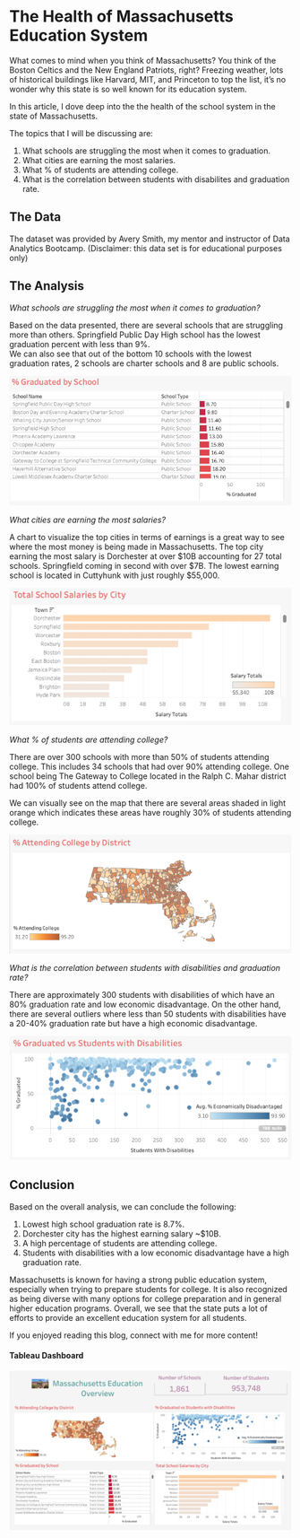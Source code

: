 # The Health of Massachusetts Education System

What comes to mind when you think of Massachusetts? You think of the Boston Celtics and the New England Patriots, right? Freezing weather, lots of historical buildings like Harvard, MIT, and Princeton to top the list, it’s no wonder why this state is so well known for its education system. 
 
In this article, I dove deep into the the health of the school system in the state of Massachusetts.

The topics that I will be discussing are:

1.	What schools are struggling the most when it comes to graduation.
2.	What cities are earning the most salaries.
3.	What % of students are attending college.
4.	What is the correlation between students with disabilites and graduation rate.

## The Data

The dataset was provided by Avery Smith, my mentor and instructor of Data Analytics Bootcamp.
(Disclaimer: this data set is for educational purposes only)

## The Analysis

*What schools are struggling the most when it comes to graduation?*

Based on the data presented, there are several schools that are struggling more than others.  Springfield Public Day High school has the lowest graduation percent with less than 9%.  
We can also see that out of the bottom 10 schools with the lowest graduation rates, 2 schools are charter schools and 8 are public schools. 

<img src="images/Graduatedbyschool.png?raw=true"/>

*What cities are earning the most salaries?*

A chart to visualize the top cities in terms of earnings is a great way to see where the most money is being made in Massachusetts. The top city earning the most salary is Dorchester at over $10B accounting for 27 total schools. Springfield coming in second with over $7B. 
The lowest earning school is located in Cuttyhunk with just roughly $55,000. 

<img src="images/Totalschoolsalaries.png?raw=true"/>

*What % of students are attending college?*

There are over 300 schools with more than 50% of students attending college. 
This includes 34 schools that had over 90% attending college. One school being The Gateway to College located in the Ralph C. Mahar district had 100% of students attend college. 

We can visually see on the map that there are several areas shaded in light orange which indicates these areas have roughly 30% of students attending college. 

<img src="images/AttendingCollege.png?raw=true"/>

*What is the correlation between students with disabilities and graduation rate?*

There are approximately 300 students with disabilities of which have an 80% graduation rate and low economic disadvantage. On the other hand, there are several outliers where less than 50 students with disabilities have a 20-40% graduation rate but have a high economic disadvantage. 

<img src="images/GraduatedvsDisabilities.png?raw=true"/>

## Conclusion

Based on the overall analysis, we can conclude the following:

1.	Lowest high school graduation rate is 8.7%. 
2.	Dorchester city has the highest earning salary ~$10B.
3. A high percentage of students are attending college.
4.	Students with disabilities with a low economic disadvantage have a high graduation rate.

Massachusetts is known for having a strong public education system, especially when trying to prepare students for college. It is also recognized as being diverse with many options for college preparation and in general higher education programs.
Overall, we see that the state puts a lot of efforts to provide an excellent education system for all students.

If you enjoyed reading this blog, connect with me for more content!

#### Tableau Dashboard

<img src="images/Tableau Dashboard.png?raw=true"/>








